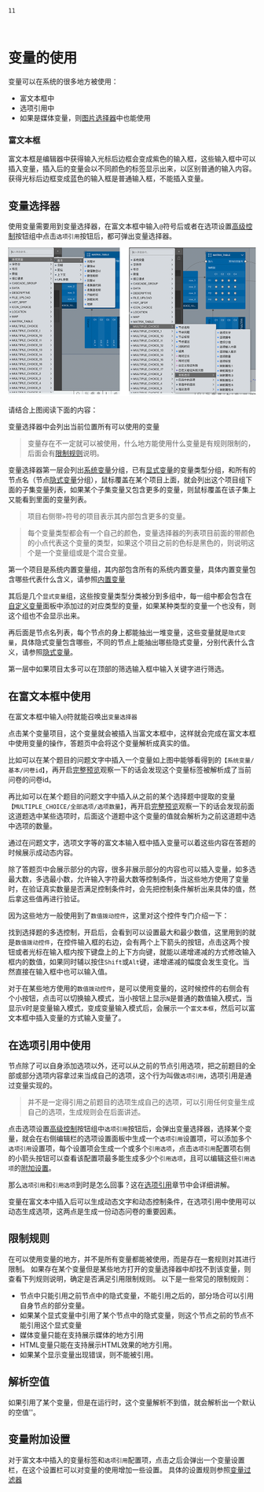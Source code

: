 ```index
11
```
```tag

```
```summary
```

# 变量的使用

变量可以在系统的很多地方被使用：
+ 富文本框中
+ 选项引用中
+ 如果是媒体变量，则[图片选择器](../media/image.md)中也能使用

### 富文本框

富文本框是编辑器中获得输入光标后边框会变成紫色的输入框，这些输入框中可以插入变量，插入后的变量会以不同颜色的标签显示出来，以区别普通的输入内容。
获得光标后边框变成蓝色的输入框是普通输入框，不能插入变量。

## 变量选择器
使用变量需要用到变量选择器，在富文本框中输入`@`符号后或者在选项设置[高级控制](../node-setting/option.md#高级控制)按钮组中点击`选项引用`按钮后，都可弹出变量选择器。

<img src='./images/var-select.png'>

请结合上图阅读下面的内容：

变量选择器中会列出当前位置所有可以使用的变量
> 变量存在不一定就可以被使用，什么地方能使用什么变量是有规则限制的，后面会有[限制规则](#限制规则)说明。

变量选择器第一层会列出[系统变量](./build-in.md)分组，已有[显式变量](./concept.md#显式变量)的变量类型分组，和所有的节点名（节点[隐式变量](./implicit.md)分组），鼠标覆盖在某个项目上面，就会列出这个项目组下面的子集变量列表，如果某个子集变量又包含更多的变量，则鼠标覆盖在该子集上又能看到里面的变量列表。

> 项目右侧带`>`符号的项目表示其内部包含更多的变量。

> 每个变量类型都会有一个自己的颜色，变量选择器的列表项目前面的带颜色的小点代表这个变量的类型，如果这个项目之前的色标是黑色的，则说明这个是一个变量组或是个混合变量。

第一个项目是系统内置变量组，其内部包含所有的系统内置变量，具体内置变量包含哪些代表什么含义，请参照[内置变量](./build-in.md)

其后是几个`显式变量`组，这些按变量类型分类被分到多组中，每一组中都会包含在[自定义变量](../layout/toolbar.md#自定义变量)面板中添加过的对应类型的变量，如果某种类型的变量一个也没有，则这个组也不会显示出来。

再后面是节点名列表，每个节点的身上都能抽出一堆变量，这些变量就是`隐式变量`，具体隐式变量包含哪些，不同的节点上能抽出哪些隐式变量，分别代表什么含义，请参照[隐式变量](../variable/implicit.md)。

第一层中如果项目太多可以在顶部的筛选输入框中输入关键字进行筛选。

## 在富文本框中使用

在富文本框中输入`@`符就能召唤出`变量选择器`

点击某个变量项目，这个变量就会被插入当富文本框中，这样就会完成在富文本框中使用变量的操作，答题页中会将这个变量解析成真实的值。

比如可以在某个题目的问题文字中插入一个变量如上图中能够看得到的`【系统变量/基本/问卷id】`，再开启[完整预览](../preview/full.md)观察一下的话会发现这个变量标签被解析成了当前问卷的问卷id。

再比如可以在某个题目的问题文字中插入从之前的某个选择题中提取的变量`【MULTIPLE_CHOICE/全部选项/选项数量】`，再开启[完整预览](../preview/full.md)观察一下的话会发现前面这道题选中某些选项时，后面这个道题中这个变量的值就会解析为之前这道题中选中选项的数量。

通过在问题文字，选项文字等的富文本输入框中插入变量可以着这些内容在答题的时候展示成动态内容。

除了答题页中会展示部分的内容，很多非展示部分的内容也可以插入变量，如多选最大数，多选最小数，允许输入字符最大数等控制条件，当这些地方使用了变量时，在验证真实数量是否满足控制条件时，会先把控制条件解析出来具体的值，然后拿这些值再进行验证。

因为这些地方一般使用到了`数值拨动控件`，这里对这个控件专门介绍一下：

找到选择题的多选控制，开启后，会看到可以设置最大和最少数值，这里用到的就是`数值拨动控件`，在控件输入框的右边，会有两个上下箭头的按钮，点击这两个按钮或者光标在输入框内按下键盘上的上下方向键，就能以递增递减的方式修改输入框内的数值，如果同时辅以按住`Shift`或`Alt`键，递增递减的幅度会发生变化。当然直接在输入框中也可以输入值。

对于在某些地方使用的`数值拨动控件`，是可以使用变量的，这时候控件的右侧会有个小按钮，点击可以切换输入模式，当小按钮上显示`N`是普通的数值输入模式，当显示`V`时是变量输入模式，变成变量输入模式后，会展示一个`富文本框`，然后可以富文本框中插入变量的方式输入变量了。

## 在选项引用中使用

节点除了可以自身添加选项以外，还可以从之前的节点引用选项，把之前题目的全部或部分选项内容拿过来当成自己的选项，这个行为叫做`选项引用`，选项引用是通过变量实现的。

> 并不是一定得引用之前题目的选项生成自己的选项，可以引用任何变量生成自己的选项，生成规则会在后面讲述。

点击选项设置[高级控制](../node-setting/option.md#高级控制)按钮组中`选项引用`按钮后，会弹出变量选择器，选择某个变量，就会在右侧编辑栏的选项设置面板中生成一个`选项引用`设置项，可以添加多个`选项引用`设置项，每个设置项会生成一个或多个`引用选项`，点击`选项引用`配置项右侧的小箭头按钮可以查看该配置项最多能生成多少个`引用选项`，且可以编辑这些`引用选项`的[附加设置](../node-setting/option.md#附加设置)。

那么`选项引用`和`引用选项`到时是怎么回事？这在[选项引用](../opt-reference/concept.md)章节中会详细讲解。

变量在富文本中插入后可以生成动态文字和动态控制条件，在选项引用中使用可以动态生成选项，这两点是生成一份动态问卷的重要因素。



## 限制规则
在可以使用变量的地方，并不是所有变量都能被使用，而是存在一套规则对其进行限制。
如果存在某个变量但是某些地方打开的变量选择器中却找不到该变量，则查看下列规则说明，确定是否满足引用限制规则。
以下是一些常见的限制规则：

+ 节点中只能引用之前节点中的隐式变量，不能引用之后的，部分场合可以引用自身节点的部分变量。
+ 如果某个显式变量中引用了某个节点中的隐式变量，则这个节点之前的节点不能引用这个显式变量
+ 媒体变量只能在支持展示媒体的地方引用
+ HTML变量只能在支持展示HTML效果的地方引用。
+ 如果某个显示变量出现错误，则不能被引用。


## 解析空值
如果引用了某个变量，但是在运行时，这个变量解析不到值，就会解析出一个默认的空值''。


## 变量附加设置

对于富文本中插入的变量标签和`选项引用`配置项，点击之后会弹出一个变量设置栏，在这个设置栏可以对变量的使用增加一些设置。
具体的设置规则参照[变量过滤器](./filter.md)
